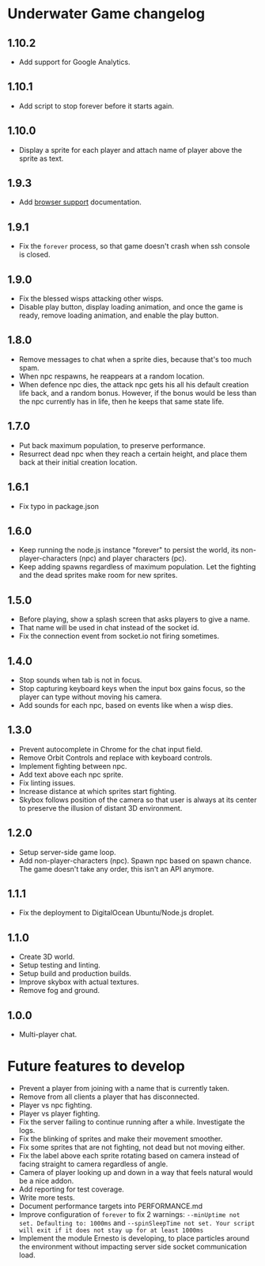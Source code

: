 # Underwater Game changelog

## 1.10.2
- Add support for Google Analytics.

## 1.10.1
- Add script to stop forever before it starts again.

## 1.10.0
- Display a sprite for each player and attach name of player above the sprite as text.

## 1.9.3
- Add [browser support](BROWSER_SUPPORT.md) documentation.

## 1.9.1
- Fix the `forever` process, so that game doesn't crash when ssh console is closed.

## 1.9.0
- Fix the blessed wisps attacking other wisps.
- Disable play button, display loading animation, and once the game is ready, remove loading animation, and enable the play button.

## 1.8.0
- Remove messages to chat when a sprite dies, because that's too much spam.
- When npc respawns, he reappears at a random location.
- When defence npc dies, the attack npc gets his all his default creation life back, and a random bonus. However, if the bonus would be less than the npc currently has in life, then he keeps that same state life.

## 1.7.0
- Put back maximum population, to preserve performance.
- Resurrect dead npc when they reach a certain height, and place them back at their initial creation location.

## 1.6.1
- Fix typo in package.json

## 1.6.0
- Keep running the node.js instance "forever" to persist the world, its non-player-characters (npc) and player characters (pc).
- Keep adding spawns regardless of maximum population. Let the fighting and the dead sprites make room for new sprites.

## 1.5.0
- Before playing, show a splash screen that asks players to give a name.
- That name will be used in chat instead of the socket id.
- Fix the connection event from socket.io not firing sometimes.

## 1.4.0
- Stop sounds when tab is not in focus.
- Stop capturing keyboard keys when the input box gains focus, so the player can type without moving his camera.
- Add sounds for each npc, based on events like when a wisp dies.

## 1.3.0
- Prevent autocomplete in Chrome for the chat input field.
- Remove Orbit Controls and replace with keyboard controls.
- Implement fighting between npc.
- Add text above each npc sprite.
- Fix linting issues.
- Increase distance at which sprites start fighting.
- Skybox follows position of the camera so that user is always at its center to preserve the illusion of distant 3D environment.

## 1.2.0
- Setup server-side game loop.
- Add non-player-characters (npc). Spawn npc based on spawn chance. The game doesn't take any order, this isn't an API anymore.

## 1.1.1
- Fix the deployment to DigitalOcean Ubuntu/Node.js droplet.

## 1.1.0
- Create 3D world.
- Setup testing and linting.
- Setup build and production builds.
- Improve skybox with actual textures.
- Remove fog and ground.

## 1.0.0
- Multi-player chat.

# Future features to develop
- Prevent a player from joining with a name that is currently taken.
- Remove from all clients a player that has disconnected.
- Player vs npc fighting.
- Player vs player fighting.
- Fix the server failing to continue running after a while. Investigate the logs.
- Fix the blinking of sprites and make their movement smoother.
- Fix some sprites that are not fighting, not dead but not moving either.
- Fix the label above each sprite rotating based on camera instead of facing straight to camera regardless of angle.
- Camera of player looking up and down in a way that feels natural would be a nice addon.
- Add reporting for test coverage.
- Write more tests.
- Document performance targets into PERFORMANCE.md
- Improve configuration of `forever` to fix 2 warnings: `--minUptime not set. Defaulting to: 1000ms` and `--spinSleepTime not set. Your script will exit if it does not stay up for at least 1000ms`
- Implement the module Ernesto is developing, to place particles around the environment without impacting server side socket communication load.

